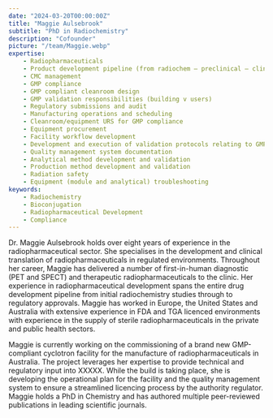 ```yaml
---
date: "2024-03-20T00:00:00Z"
title: "Maggie Aulsebrook"
subtitle: "PhD in Radiochemistry"
description: "Cofounder"
picture: "/team/Maggie.webp"
expertise:
    - Radiopharmaceuticals
    - Product development pipeline (from radiochem – preclinical – clinical translation – clinical production – reg approval)
    - CMC management
    - GMP compliance
    - GMP compliant cleanroom design
    - GMP validation responsibilities (building v users)
    - Regulatory submissions and audit
    - Manufacturing operations and scheduling
    - Cleanroom/equipment URS for GMP compliance
    - Equipment procurement
    - Facility workflow development
    - Development and execution of validation protocols relating to GMP compliance (cleaning, process, equipment)
    - Quality management system documentation
    - Analytical method development and validation
    - Production method development and validation
    - Radiation safety
    - Equipment (module and analytical) troubleshooting
keywords:
    - Radiochemistry
    - Bioconjugation
    - Radiopharmaceutical Development
    - Compliance
---
```

Dr. Maggie Aulsebrook holds over eight years of experience in the radiopharmaceutical sector. She specialises in the development and clinical translation of radiopharmaceuticals in regulated environments. Throughout her career, Maggie has delivered a number of first-in-human diagnostic (PET and SPECT) and therapeutic radiopharmaceuticals to the clinic. Her experience in radiopharmaceutical development spans the entire drug development pipeline from initial radiochemistry studies through to regulatory approvals.
Maggie has worked in Europe, the United States and Australia with extensive experience in FDA and TGA licenced environments with experience in the supply of sterile radiopharmaceuticals in the private and public health sectors.


Maggie is currently working on the commissioning of a brand new GMP-compliant cyclotron facility for the manufacture of radiopharmaceuticals in Australia. The project leverages her expertise to provide technical and regulatory input into XXXXX. While the build is taking place, she is developing the operational plan for the facility and the quality management system to ensure a streamlined licencing process by the authority regulator.
Maggie holds a PhD in Chemistry and has authored multiple peer-reviewed publications in leading scientific journals.